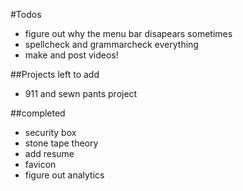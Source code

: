 #Todos
- figure out why the menu bar disapears sometimes
- spellcheck and grammarcheck everything
- make and post videos!

##Projects left to add

- 911 and sewn pants project

##completed

- security box
- stone tape theory
- add resume
- favicon
- figure out analytics